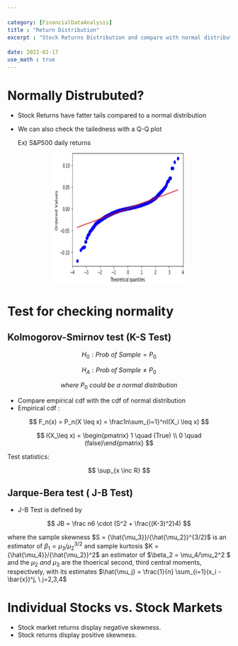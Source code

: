 ```yaml
---

category: [FinancialDataAnalysis]
title : "Return Distribution"
excerpt : "Stock Returns Distribution and compare with normal distribution"

date: 2022-02-17
use_math : true
---
```


# __Normally Distrubuted?__

+ Stock Returns have fatter tails compared to a normal distribution
+ We can also check the tailedness with a Q-Q plot

    Ex) S&P500 daily returns
<p align = "center">
<img src = "/assets/img/QQPlot.jpg" , height="300x", width="300px" >
</p>

# __Test for checking normality__

## __Kolmogorov-Smirnov test (K-S Test)__

$$
 H_0 : Prob\ of\ Sample = P_0
$$

$$
 H_A : Prob\; of\; Sample \neq P_0
$$

$$
where\ P_0\ could \ be\ a\ normal \ distribution
$$
  
+ Compare empirical cdf with the cdf of normal distribution
+ Empirical cdf :

$$
F_n(x) = P_n(X \leq x) = \frac1n\sum_{i=1}^nI(X_i \leq x)
$$

$$
I(X_\leq x) = \begin{pmatrix} 1 \quad (True) \\ 0 \quad (false)\end{pmatrix}
$$

Test statistics: 

$$
\sup_{x \inc R}
$$



## __Jarque-Bera test ( J-B Test)__

+ J-B Test is defined by

$$
 JB = \frac n6 \cdot (S^2 + \frac{(K-3)^2}4)
$$

where the sample skewness $S = {\hat{\mu_3}}/{\hat{\mu_2}}^{3/2}$  is an estimator of 
$\beta_1 = \mu_3/\mu_2^{3/2}$ and sample kurtosis $K = {\hat{\mu_4}}/{\hat{\mu_2}}^2$ 
an estimator of $\beta_2 = \mu_4/\mu_2^2 $ and the $\mu_2 \ and \ \mu_3$ are the thoerical second, 
third central moments, respectively, with its estimates $\hat{\mu_j} = \frac{1}{n} \sum_{i=1}(x_i - \bar{x})^j, \ j=2,3,4$

# __Individual Stocks vs. Stock Markets__

+ Stock market returns display negative skewness.
+ Stock returns display positive skewness.

